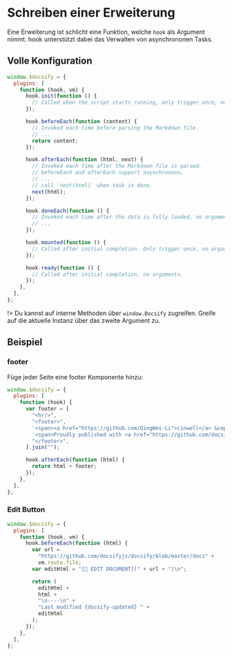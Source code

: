 # Schreiben einer Erweiterung

Eine Erweiterung ist schlicht eine Funktion, welche `hook` als Argument nimmt. hook unterstützt dabei das Verwalten von asynchrononen Tasks.

## Volle Konfiguration

```js
window.$docsify = {
  plugins: [
    function (hook, vm) {
      hook.init(function () {
        // Called when the script starts running, only trigger once, no arguments,
      });

      hook.beforeEach(function (content) {
        // Invoked each time before parsing the Markdown file.
        // ...
        return content;
      });

      hook.afterEach(function (html, next) {
        // Invoked each time after the Markdown file is parsed.
        // beforeEach and afterEach support asynchronous。
        // ...
        // call `next(html)` when task is done.
        next(html);
      });

      hook.doneEach(function () {
        // Invoked each time after the data is fully loaded, no arguments,
        // ...
      });

      hook.mounted(function () {
        // Called after initial completion. Only trigger once, no arguments.
      });

      hook.ready(function () {
        // Called after initial completion, no arguments.
      });
    },
  ],
};
```

!> Du kannst auf interne Methoden über `window.Docsify` zugreifen. Greife auf die aktuelle Instanz über das zweite Argument zu.

## Beispiel

### footer

Füge jeder Seite eine footer Komponente hinzu:

```js
window.$docsify = {
  plugins: [
    function (hook) {
      var footer = [
        "<hr/>",
        "<footer>",
        '<span><a href="https://github.com/QingWei-Li">cinwell</a> &copy;2017.</span>',
        '<span>Proudly published with <a href="https://github.com/docsifyjs/docsify" target="_blank">docsify</a>.</span>',
        "</footer>",
      ].join("");

      hook.afterEach(function (html) {
        return html + footer;
      });
    },
  ],
};
```

### Edit Button

```js
window.$docsify = {
  plugins: [
    function (hook, vm) {
      hook.beforeEach(function (html) {
        var url =
          "https://github.com/docsifyjs/docsify/blob/master/docs" +
          vm.route.file;
        var editHtml = "[📝 EDIT DOCUMENT](" + url + ")\n";

        return (
          editHtml +
          html +
          "\n----\n" +
          "Last modified {docsify-updated} " +
          editHtml
        );
      });
    },
  ],
};
```
